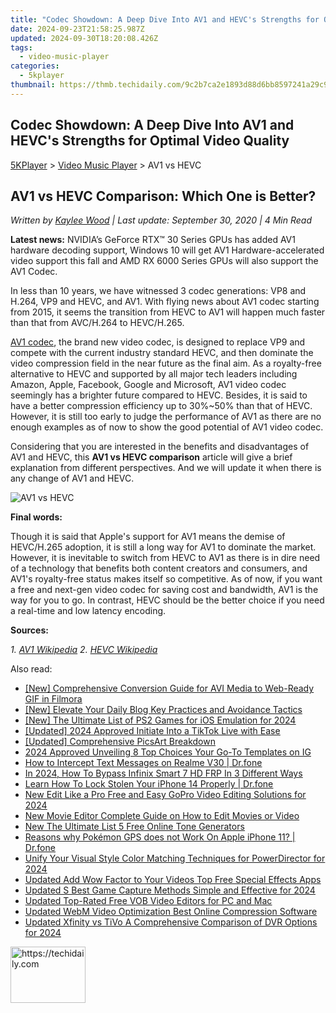 ```yaml
---
title: "Codec Showdown: A Deep Dive Into AV1 and HEVC's Strengths for Optimal Video Quality"
date: 2024-09-23T21:58:25.987Z
updated: 2024-09-30T18:20:08.426Z
tags:
  - video-music-player
categories:
  - 5kplayer
thumbnail: https://thmb.techidaily.com/9c2b7ca2e1893d88d6bb8597241a29c970bfa10f3bf7e355bd7f5437be375738.jpg
---
```


## Codec Showdown: A Deep Dive Into AV1 and HEVC's Strengths for Optimal Video Quality

[5KPlayer](https://tools.techidaily.com/5kplayer/products/) \> [Video Music Player](https://tools.techidaily.com/5kplayer/video-music-player/) \> AV1 vs HEVC

## AV1 vs HEVC Comparison: Which One is Better?

 _Written by [Kaylee Wood](https://www.quora.com/profile/Amanda-Hu-21) | Last update: September 30, 2020 | 4 Min Read_

**Latest news:** NVIDIA’s GeForce RTX™ 30 Series GPUs has added AV1 hardware decoding support, Windows 10 will get AV1 Hardware-accelerated video support this fall and AMD RX 6000 Series GPUs will also support the AV1 Codec.

In less than 10 years, we have witnessed 3 codec generations: VP8 and H.264, VP9 and HEVC, and AV1\. With flying news about AV1 codec starting from 2015, it seems the transition from HEVC to AV1 will happen much faster than that from AVC/H.264 to HEVC/H.265.

[AV1 codec](https://tools.techidaily.com/5kplayer/video-music-player/), the brand new video codec, is designed to replace VP9 and compete with the current industry standard HEVC, and then dominate the video compression field in the near future as the final aim. As a royalty-free alternative to HEVC and supported by all major tech leaders including Amazon, Apple, Facebook, Google and Microsoft, AV1 video codec seemingly has a brighter future compared to HEVC. Besides, it is said to have a better compression efficiency up to 30%\~50% than that of HEVC. However, it is still too early to judge the performance of AV1 as there are no enough examples as of now to show the good potential of AV1 video codec.

Considering that you are interested in the benefits and disadvantages of AV1 and HEVC, this **AV1 vs HEVC comparison** article will give a brief explanation from different perspectives. And we will update it when there is any change of AV1 and HEVC.

![AV1 vs HEVC](https://www.5kplayer.com/video-music-player/img/av1-vs-hevc-codec.jpg) 

**Final words:**

Though it is said that Apple's support for AV1 means the demise of HEVC/H.265 adoption, it is still a long way for AV1 to dominate the market. However, it is inevitable to switch from HEVC to AV1 as there is in dire need of a technology that benefits both content creators and consumers, and AV1's royalty-free status makes itself so competitive. As of now, if you want a free and next-gen video codec for saving cost and bandwidth, AV1 is the way for you to go. In contrast, HEVC should be the better choice if you need a real-time and low latency encoding.

**Sources:**

_1\. [AV1 Wikipedia](https://en.wikipedia.org/wiki/AV1)_ 
_2\. [HEVC Wikipedia](https://en.wikipedia.org/wiki/High%5FEfficiency%5FVideo%5FCoding)_

<ins class="adsbygoogle"
     style="display:block"
     data-ad-format="autorelaxed"
     data-ad-client="ca-pub-7571918770474297"
     data-ad-slot="1223367746"></ins>

<ins class="adsbygoogle"
     style="display:block"
     data-ad-client="ca-pub-7571918770474297"
     data-ad-slot="8358498916"
     data-ad-format="auto"
     data-full-width-responsive="true"></ins>

<span class="atpl-alsoreadstyle">Also read:</span>
<div><ul>
<li><a href="https://extra-lessons.techidaily.com/new-comprehensive-conversion-guide-for-avi-media-to-web-ready-gif-in-filmora/"><u>[New] Comprehensive Conversion Guide for AVI Media to Web-Ready GIF in Filmora</u></a></li>
<li><a href="https://youtube-tips.techidaily.com/levate-your-daily-blog-key-practices-and-avoidance-tactics/"><u>[New] Elevate Your Daily Blog Key Practices and Avoidance Tactics</u></a></li>
<li><a href="https://screen-mirroring-recording.techidaily.com/new-the-ultimate-list-of-ps2-games-for-ios-emulation-for-2024/"><u>[New] The Ultimate List of PS2 Games for iOS Emulation for 2024</u></a></li>
<li><a href="https://tiktok-videos.techidaily.com/updated-2024-approved-initiate-into-a-tiktok-live-with-ease/"><u>[Updated] 2024 Approved Initiate Into a TikTok Live with Ease</u></a></li>
<li><a href="https://extra-resources.techidaily.com/updated-comprehensive-picsart-breakdown/"><u>[Updated] Comprehensive PicsArt Breakdown</u></a></li>
<li><a href="https://instagram-videos.techidaily.com/2024-approved-unveiling-8-top-choices-your-go-to-templates-on-ig/"><u>2024 Approved Unveiling 8 Top Choices Your Go-To Templates on IG</u></a></li>
<li><a href="https://android-location-track.techidaily.com/how-to-intercept-text-messages-on-realme-v30-drfone-by-drfone-virtual-android/"><u>How to Intercept Text Messages on Realme V30 | Dr.fone</u></a></li>
<li><a href="https://bypass-frp.techidaily.com/in-2024-how-to-bypass-infinix-smart-7-hd-frp-in-3-different-ways-by-drfone-android/"><u>In 2024, How To Bypass Infinix Smart 7 HD FRP In 3 Different Ways</u></a></li>
<li><a href="https://iphone-unlock.techidaily.com/learn-how-to-lock-stolen-your-iphone-14-properly-drfone-by-drfone-ios/"><u>Learn How To Lock Stolen Your iPhone 14 Properly | Dr.fone</u></a></li>
<li><a href="https://video-ai-editor.techidaily.com/new-edit-like-a-pro-free-and-easy-gopro-video-editing-solutions-for-2024/"><u>New Edit Like a Pro Free and Easy GoPro Video Editing Solutions for 2024</u></a></li>
<li><a href="https://video-ai-editor.techidaily.com/new-movie-editor-complete-guide-on-how-to-edit-movies-or-video/"><u>New Movie Editor Complete Guide on How to Edit Movies or Video</u></a></li>
<li><a href="https://video-ai-editor.techidaily.com/new-the-ultimate-list-5-free-online-tone-generators/"><u>New The Ultimate List 5 Free Online Tone Generators</u></a></li>
<li><a href="https://ios-pokemon-go.techidaily.com/reasons-why-pokemon-gps-does-not-work-on-apple-iphone-11-drfone-by-drfone-virtual-ios/"><u>Reasons why Pokémon GPS does not Work On Apple iPhone 11? | Dr.fone</u></a></li>
<li><a href="https://video-ai-editor.techidaily.com/unify-your-visual-style-color-matching-techniques-for-powerdirector-for-2024/"><u>Unify Your Visual Style Color Matching Techniques for PowerDirector for 2024</u></a></li>
<li><a href="https://video-ai-editor.techidaily.com/updated-add-wow-factor-to-your-videos-top-free-special-effects-apps/"><u>Updated Add Wow Factor to Your Videos Top Free Special Effects Apps</u></a></li>
<li><a href="https://video-ai-editor.techidaily.com/updated-s-best-game-capture-methods-simple-and-effective-for-2024/"><u>Updated S Best Game Capture Methods Simple and Effective for 2024</u></a></li>
<li><a href="https://video-ai-editor.techidaily.com/updated-top-rated-free-vob-video-editors-for-pc-and-mac/"><u>Updated Top-Rated Free VOB Video Editors for PC and Mac</u></a></li>
<li><a href="https://video-ai-editor.techidaily.com/updated-webm-video-optimization-best-online-compression-software/"><u>Updated WebM Video Optimization Best Online Compression Software</u></a></li>
<li><a href="https://video-ai-editor.techidaily.com/updated-xfinity-vs-tivo-a-comprehensive-comparison-of-dvr-options-for-2024/"><u>Updated Xfinity vs TiVo A Comprehensive Comparison of DVR Options for 2024</u></a></li>
</ul></div>

<!-- affiliate ads begin -->
<a href="https://bluettiit.sjv.io/c/5597632/2148127/17093" target="_top" id="2148127">
  <img src="//a.impactradius-go.com/display-ad/17093-2148127" border="0" alt="https://techidaily.com" width="120" height="90"/>
</a>
<img height="0" width="0" src="https://bluettiit.sjv.io/i/5597632/2148127/17093" style="position:absolute;visibility:hidden;" border="0" />
<!-- affiliate ads end -->

